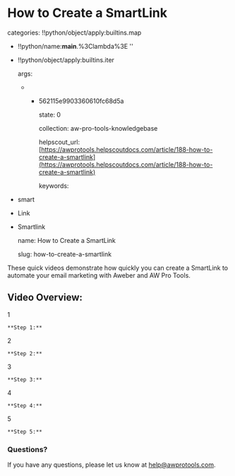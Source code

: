 # How to Create a SmartLink

categories: !!python/object/apply:builtins.map

* !!python/name:**main**.%3Clambda%3E ''
* !!python/object/apply:builtins.iter

  args:

  * * 562115e9903360610fc68d5a

      state: 0

      collection: aw-pro-tools-knowledgebase

      helpscout\_url: [https://awprotools.helpscoutdocs.com/article/188-how-to-create-a-smartlink](https://awprotools.helpscoutdocs.com/article/188-how-to-create-a-smartlink)

      keywords:

* smart
* Link
* Smartlink

  name: How to Create a SmartLink

  slug: how-to-create-a-smartlink

These quick videos demonstrate how quickly you can create a SmartLink to automate your email marketing with Aweber and AW Pro Tools.

## Video Overview:

1

```text
**Step 1:**
```

2

```text
**Step 2:**
```

3

```text
**Step 3:**
```

4

```text
**Step 4:**
```

5

```text
**Step 5:**
```

### Questions?

If you have any questions, please let us know at [help@awprotools.com](mailto:mailto:help@awprotools.com).

